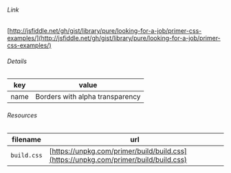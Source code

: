 <!--
https://pypi.org/project/jsfiddle-readme/
-->


###### Link
[http://jsfiddle.net/gh/gist/library/pure/looking-for-a-job/primer-css-examples/](http://jsfiddle.net/gh/gist/library/pure/looking-for-a-job/primer-css-examples/)

###### Details
key|value
-|-
name|Borders with alpha transparency

###### Resources
filename|url
-|-
`build.css`|[https://unpkg.com/primer/build/build.css](https://unpkg.com/primer/build/build.css)